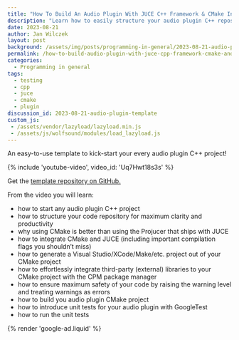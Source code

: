 ```yaml
---
title: "How To Build An Audio Plugin With JUCE C++ Framework & CMake In 2023 (With Unit Tests)"
description: "Learn how to easily structure your audio plugin C++ repository and integrate all the libraries that you want with CMake."
date: 2023-08-21
author: Jan Wilczek
layout: post
background: /assets/img/posts/programming-in-general/2023-08-21-audio-plugin-template/Thumbnail.webp
permalink: /how-to-build-audio-plugin-with-juce-cpp-framework-cmake-and-unit-tests/
categories:
  - Programming in general
tags:
  - testing
  - cpp
  - juce
  - cmake
  - plugin
discussion_id: 2023-08-21-audio-plugin-template
custom_js:
 - /assets/vendor/lazyload/lazyload.min.js
 - /assets/js/wolfsound/modules/load_lazyload.js
---
```

An easy-to-use template to kick-start your every audio plugin C++ project!

{% include 'youtube-video', video_id: 'Uq7Hwt18s3s' %}

Get the [template repository on GitHub.](https://github.com/JanWilczek/audio-plugin-template)

From the video you will learn:

- how to start any audio plugin C++ project
- how to structure your code repository for maximum clarity and productivity
- why using CMake is better than using the Projucer that ships with JUCE
- how to integrate CMake and JUCE (including important compilation flags you shouldn’t miss)
- how to generate a Visual Studio/XCode/Make/etc. project out of your CMake project
- how to effortlessly integrate third-party (external) libraries to your CMake project with the CPM package manager
- how to ensure maximum safety of your code by raising the warning level and treating warnings as errors
- how to build you audio plugin CMake project
- how to introduce unit tests for your audio plugin with GoogleTest
- how to run the unit tests

{% render 'google-ad.liquid' %}
